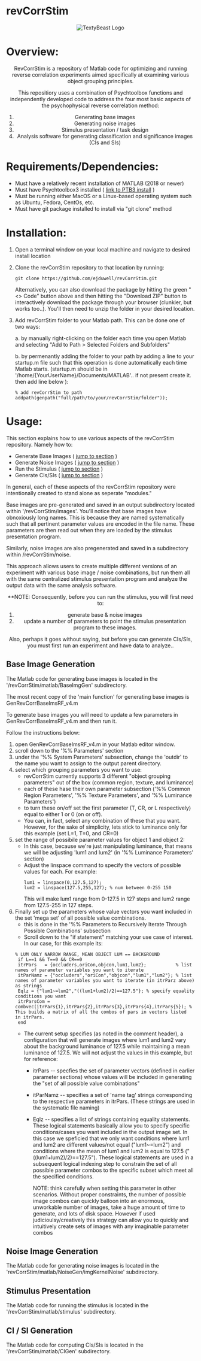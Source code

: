 # revCorrStim

<p align="center">

</p>

<p align="center">
  <img src="https://github.com/ejduwell/revCorrStim/blob/main/images/asciiSnapshot.png" alt="TextyBeast Logo">
  <br>
</p>
<p align="center">

# Overview:
<p align="center">
  <div style="text-align: center;">

  RevCorrStim is a repository of Matlab code for optimizing and running reverse correlation experiments aimed specifically at examining various object grouping principles.
    
  This repositiory uses a combination of Psychtoolbox functions and independently developed code to address the four most basic aspects of the psychophysical reverse correlation method:

  1) Generating base images
  2) Generating noise images
  3) Stimulus presentation / task design
  4) Analysis software for generating classification and significance images (CIs and SIs)
  </div>
</p>

# Requirements/Dependencies:
- Must have a relatively recent installation of MATLAB (2018 or newer)
- Must have Psychtoolbox3 installed ( [link to PTB3 install](http://psychtoolbox.org/download.html) )
- Must be running either MacOS or a Linux-based operating system such as Ubuntu, Fedora, CentOs, etc.
- Must have git package installed to install via "git clone" method


# Installation:

1. Open a terminal window on your local machine and navigate to desired install location

2. Clone the revCorrStim repository to that location by running:

   ```
   git clone https://github.com/ejduwell/revCorrStim.git
   ```
   Alternatively, you can also download the package by hitting the green "<> Code" button above and then hitting the "Download ZIP" button to interactively download the package through your browser (clunkier, but works too..). You'll then need to unzip the folder in your desired location.

4. Add revCorrStim folder to your Matlab path. This can be done one of two ways:
   
   a. by manually right-clicking on the folder each time you open Matlab and selecting "Add to Path > Selected Folders and Subfolders"
   
   b. by permenantly adding the folder to your path by adding a line to your startup.m file such that this operation is done automatically each time 
 Matlab starts. (startup.m should be in '/home/{YourUserName}/Documents/MATLAB'.. if not present create it. then add line below ):

   ```
   % add revCorrStim to path
   addpath(genpath("full/path/to/your/revCorrStim/folder"));
   ```

    
# Usage:

This section explains how to use various aspects of the revCorrStim repository. Namely how to:
- Generate Base Images ( [jump to section](https://github.com/ejduwell/revCorrStim/blob/main/README.md#base-image-generation) )
- Generate Noise Images ( [jump to section](https://github.com/ejduwell/revCorrStim/blob/main/README.md#noise-image-generation) )
- Run the Stimulus ( [jump to section](https://github.com/ejduwell/revCorrStim/blob/main/README.md#stimulus-presentation) )
- Generate CIs/SIs ( [jump to section](https://github.com/ejduwell/revCorrStim/blob/main/README.md#ci--si-generation) )

In general, each of these aspects of the revCorrStim repository were intentionally created to stand alone as seperate "modules."

Base images are pre-generated and saved in an output subdirectory located within '/revCorrStim/images'. 
You'll notice that base images have obnoxiously long names. This is because they are named systematically such that all pertinent parameter values are encoded in the file name.
These parameters are then read out when they are loaded by the stimulus presentation program.

Similarly, noise images are also pregenerated and saved in a subdirectory within /revCorrStim/noise. 

This approach allows users to create multiple different versions of an experiment with various base image / noise combinations, but run them all with the same centralized stimulus presentation program and analyze the output data with the same analysis software.

<p align="center">
  <div style="text-align: center;">
  **NOTE: Consequently, before you can run the stimulus, you will first need to:
    
  1) generate base & noise images
  2) update a number of parameters to point the stimulus presentation program to these images. 
  
  Also, perhaps it goes without saying, but before you can generate CIs/SIs, you must first run an experiment and have data to analyze..
  </div>
</p>


## Base Image Generation

The Matlab code for generating base images is located in the '/revCorrStim/matlab/BaseImgGen' subdirectory.

The most recent copy of the 'main function' for generating base images is GenRevCorrBaseImsRF_v4.m

To generate base images you will need to update a few parameters in GenRevCorrBaseImsRF_v4.m and then run it.

Follow the instructions below:
1) open GenRevCorrBaseImsRF_v4.m in your Matlab editor window.
2) scroll down to the '%% Parameters' section
3) under the '%% System Parameters' subsection, change the 'outdir' to the name you want to assign to the output parent directory.
4) select which grouping parameters you want to use:
     - revCorrStim currently supports 3 different "object grouping parameters" out of the box (common region, texture, and luminance)
     - each of these hase their own parameter subsection ('%% Common Region Parameters', '%% Texture Parameters', and '%% Luminance Parameters')
     - to turn these on/off set the first parameter (T, CR, or L respectively) equal to either 1 or 0 (on or off).
     - You can, in fact, select any combination of these that you want. However, for the sake of simplicity, lets stick to luminance only for this example (set L=1, T=0, and CR=0)
5) set the range of possibile parameter values for object 1 and object 2:
     - In this case, because we're just manipulating luminance, that means we will be adjusting 'lum1 and lum2' (in '%% Luminance Parameters' section)
     - Adjust the linspace command to specify the vectors of possible values for each. For example:
       ```
       lum1 = linspace(0,127.5,127);  
       lum2 = linspace(127.5,255,127); % num between 0-255 150
       ```
       This will make lum1 range from 0-127.5 in 127 steps and lum2 range from 127.5-255 in 127 steps.
6) Finally set up the parameters whose value vectors you want included in the set 'mega set' of all possible value combinations.
   - this is done in the '%% Parameters to Recursively Iterate Through Possible Combinations' subsection
   - Scroll down to the "if statement" matching your use case of interest. In our case, for this example its:
   ```
   % LUM ONLY NARROW RANGE, MEAN OBJECT LUM == BACKGROUND
    if L==1 && T==0 && CR==0
    itrPars   = {occluders,oriCon,objcon,lum1,lum2};           % list names of parameter variables you want to iterate
    itParNamz = {"occluders","oriCon","objcon","lum1","lum2"}; % list names of parameter variables you want to iterate (in itrParz above) as strings
    Eqlz = {"lum1~=lum2","((lum1+lum2)/2)==127.5"}; % specify equality conditions you want
    itrParsCom = combvec(itrPars{1},itrPars{2},itrPars{3},itrPars{4},itrPars{5}); % This builds a matrix of all the combos of pars in vectors listed     in itrPars.
    end
   ```
   - The current setup specifies (as noted in the comment header), a configuration that will generate images where lum1 and lum2 vary about the background luminance of 127.5 while maintaining a mean luminance of 127.5. We will not adjust the values in this example, but for reference:
       - itrPars -- specfies the set of parameter vectors (defined in earlier parameter sections) whose values will be included in generating the "set of all possible value combinations"
       - itParNamz -- specifies a set of 'name tag' strings corresponding to the respective parameters in itrPars. (These strings are used in the systematic file naming)
       - Eqlz -- specifies a list of strings containing equality statements. These logical statements basically allow you to specify specific conditions/cases you want included in the output image set. In this case we speficied that we only want conditions where lum1 and lum2 are different values/not equal ("lum1~=lum2") and conditions where the mean of lum1 and lum2 is equal to 127.5 ("((lum1+lum2)/2)==127.5"). These logical statements are used in a subsequent logical indexing step to constrain the set of all possible parameter combos to the specific subset which meet all the specified conditions.
         
         NOTE: think carefully when setting this parameter in other scenarios. Without proper constraints, the number of possible image combos can quickly balloon into an enormous, unworkable number of images, take a huge amount of time to generate, and lots of disk space. However if used judicioulsy/creatively this strategy can allow you to quickly and intuitively create sets of images with any imaginable parameter combos
     


## Noise Image Generation

The Matlab code for generating noise images is located in the 'revCorrStim/matlab/NoiseGen/imgKernelNoise' subdirectory.

## Stimulus Presentation

The Matlab code for running the stimulus is located in the '/revCorrStim/matlab/stimulus' subdirectory.

## CI / SI Generation

The Matlab code for computing CIs/SIs is located in the '/revCorrStim/matlab/CIGen' subdirectory.
